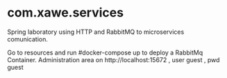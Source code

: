 # com.xawe.services
Spring laboratory using HTTP and RabbitMQ to microservices comunication.

Go to resources and run #docker-compose up to deploy a RabbitMq Container.
Administration area on http://localhost:15672 , user guest , pwd guest

